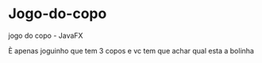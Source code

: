 # Jogo-do-copo
jogo do copo -  JavaFX


È apenas joguinho que tem 3 copos e vc tem que achar qual esta a bolinha

